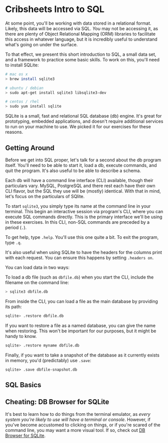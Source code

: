 # Cribsheets Intro to SQL

At some point, you'll be working with data stored in a relational format.
Likely, this data will be accessed via SQL. _You_ may not be accessing it, as
there are plenty of Object Relational Mapping (ORM) libraries to facilitate this
access in whatever language, but it is incredibly useful to understand what's
going on under the surface.

To that effect, we present this short introduction to SQL, a small data set, and
a framework to practice some basic skills. To work on this, you'll need to
install SQLite:

~~~bash
# mac os x
> brew install sqlite3

# ubuntu / debian
> sudo apt-get install sqlite3 libsqlite3-dev

# centos / rhel
> sudo yum install sqlite
~~~

SQLite is a small, fast and relational SQL database (db) engine. It's great
for prototyping, embedded applications, and doesn't require additional services
to run on your machine to use. We picked it for our exercises for these reasons.

## Getting Around

Before we get into SQL proper, let's talk for a second about the db program
itself. You'll need to be able to start it, load a db, execute commands, and
quit the program. It's also useful to be able to describe a schema.

Each db will have a command line interface (CLI) available, though their
particulars vary. MySQL, PostgreSQL and there rest each have their own CLI
flavor, but the SQL they use will be (mostly) identical. With that in mind,
let's focus on the particulars of SQlite.

To start `sqlite3`, you simply type its name at the command line in your
terminal. This begin an interactive session via program's CLI, where you can
execute SQL commands directly. This is the primary interface we'll be using in
these exercises. In this CLI, non-SQL commands are preceded by a period (`.`).

To get help, type `.help`. You'll use this one quite a bit. To exit the program,
type `.q`.

It's also useful when using SQLite to have the headers for the columns print
with each request. You can ensure this happens by setting `.headers on`.

You can load data in two ways:

To load a db file (such as `dbfile.db`) when you start the CLI, include the
filename on the command line:

~~~bash
> sqlite3 dbfile.db
~~~

From inside the CLI, you can load a file as the main database by providing its path:

~~~bash
sqlite> .restore dbfile.db
~~~

If you want to restore a file as a named database, you can give the name when
restoring. This won't be important for our purposes, but it might be handy to
know.

~~~bash
sqlite> .restore myname dbfile.db
~~~

Finally, if you want to take a snapshot of the database as it currently exists
in memory, you'd (predictably) use `.save`:

~~~sqlite
sqlite> .save dbfile-snapshot.db
~~~

## SQL Basics




## Cheating: DB Browser for SQLite

It's best to learn how to do things from the terminal emulator, as _every system
you're likely to use will have a terminal or console_. However, if you've become
accustomed to clicking on things, or if you're scared of the command line, you
may want a more visual tool. If so, check out [DB Browser for
SQLite](https://sqlitebrowser.org/).
